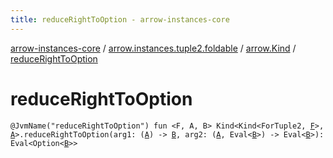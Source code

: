 ```yaml
---
title: reduceRightToOption - arrow-instances-core
---
```


[arrow-instances-core](../../index.html) / [arrow.instances.tuple2.foldable](../index.html) / [arrow.Kind](index.html) / [reduceRightToOption](./reduce-right-to-option.html)

# reduceRightToOption

`@JvmName("reduceRightToOption") fun <F, A, B> Kind<Kind<ForTuple2, `[`F`](reduce-right-to-option.html#F)`>, `[`A`](reduce-right-to-option.html#A)`>.reduceRightToOption(arg1: (`[`A`](reduce-right-to-option.html#A)`) -> `[`B`](reduce-right-to-option.html#B)`, arg2: (`[`A`](reduce-right-to-option.html#A)`, Eval<`[`B`](reduce-right-to-option.html#B)`>) -> Eval<`[`B`](reduce-right-to-option.html#B)`>): Eval<Option<`[`B`](reduce-right-to-option.html#B)`>>`